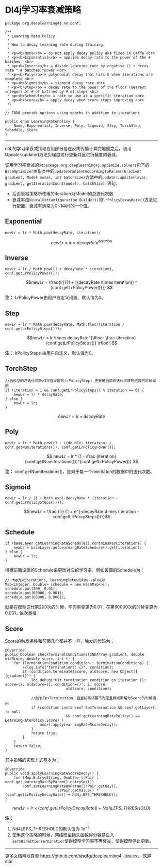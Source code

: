 # Dl4j学习率衰减策略

```
package org.deeplearning4j.nn.conf;

/**
 * Learning Rate Policy
 *
 * How to decay learning rate during training.
 *
 * <p><b>None</b> = do not apply decay policy aka fixed in Caffe <br>
 * <p><b>Exponential</b> = applies decay rate to the power of the # batches  <br>
 * <p><b>Inverse</b> = divide learning rate by negative (1 + decay rate * # batches)^power <br>
 * <p><b>Poly</b> = polynomial decay that hits 0 when iterations are complete <br>
 * <p><b>Sigmoid</b> = sigmoid decay rate <br>
 * <p><b>Step</b> = decay rate to the power of the floor (nearest integer) of # of batches by # of steps <br>
 * <p><b>Schedule</b> = rate to use at a specific iteration <br>
 * <p><b>Score</b> = apply decay when score stops improving <br>
 */

// TODO provide options using epochs in addition to iterations

public enum LearningRatePolicy {
    None, Exponential, Inverse, Poly, Sigmoid, Step, TorchStep, Schedule, Score
}
```
---
dl4j的学习率衰减策略应用部分是在反向传播计算完地图之后，调用Updater.update()方法对梯度进行更新并且进行梯度的衰减。

调用学习率衰减的为`package org.deeplearning4j.optimize.solvers`包下的`BaseOptimizer`抽象类中的`updateGradientAccordingToParams(Gradient gradient, Model model, int batchSize)`方法中的`updater.update(layer, gradient, getIterationCount(model), batchSize);`语句。

 - 后面衰减策略所使用的iteration为Model的总迭代次数
 - 衰减率由`NeuralNetConfiguration.Builder()`的`lrPolicyDecayRate()`方法进行配置，衰减率通常为0~1中间的一个值。

## Exponential
```
newLr = lr * Math.pow(decayRate, iteration);
```
$$newLr = lr \times decayRate^{iteration}$$

## Inverse
```
newLr = lr / Math.pow((1 + decayRate * iteration), conf.getLrPolicyPower());
```

$$newLr = \frac{lr}{{1 + ({decayRate \times iteration}) ^ {conf.getLrPolicyPower()}}} $$

**注：**  LrPolicyPower由用户自定义设置。默认值为0。

## Step
```
newLr = lr * Math.pow(decayRate, Math.floor(iteration / conf.getLrPolicySteps()));
```
$$newLr = lr \times decayRate^{\lfloor \frac {iteration}{conf.getLrPolicySteps()}  \rfloor}$$

**注：** lrPolicySteps 由用户自定义，默认值为0。

## TorchStep
```
//当模型的总迭代次数>1次且设置的lrPolicySteps 正好是当前总迭代次数的倍数的时候调用
if (iteration > 1 && conf.getLrPolicySteps() % iteration == 0) {
    newLr = lr * decayRate;
} else {
    newLr = lr;
}
```

$$newLr = lr \times decayRate$$

## Poly

```
newLr = lr * Math.pow((1 - ((double) iteration) / conf.getNumIterations()), conf.getLrPolicyPower());
```

$$ newLr = lr * (1 - \frac {iteration}{conf.getNumIterations()})^{conf.getLrPolicyPower()} $$

**注：** conf.getNumIterations()，是对于每一个miniBatch的数据中的迭代次数。

## Sigmoid

```
newLr = lr / (1 + Math.exp(-decayRate * (iteration - conf.getLrPolicySteps())));
```

$$newLr = \frac {lr} {1 + e^{-decayRate \times (iteration - conf.getLrPolicySteps())}}$$

## Schedule
```
if (baseLayer.getLearningRateSchedule().containsKey(iteration)) {
    newLr = baseLayer.getLearningRateSchedule().get(iteration);
} else {
    newLr = lr;
}
```
根据前面设置的Schedule来更改对应的学习率，例如设置的Schedule为：
```
// Map为<iterations, learningRate>的key-value对
Map<Integer, Double> schedule = new HashMap<>();
schedule.put(200, 0.01);
schedule.put(60000, 0.001);
schedule.put(80000, 0.0001);
```
就是在模型迭代第200次的时候，学习率变更为0.01；在第60000次的时候变更为0.001...依次类推

## Score
Score的触发条件和前面几个都并不一样，触发的代码为：
```
@Override
public boolean checkTerminalConditions(INDArray gradient, double oldScore, double score, int i) {
    for (TerminationCondition condition : terminationConditions) {
        //log.info("terminations: {}", condition);
        if (condition.terminate(score, oldScore, new Object[] {gradient})) {
            log.debug("Hit termination condition on iteration {}: score={}, oldScore={}, condition={}", i, score,
                            oldScore, condition);
            
            //触发EpsTermination，且当前网络层不为空且衰减策略为Score的时候调用
            if (condition instanceof EpsTermination && conf.getLayer() != null
                            && conf.getLearningRatePolicy() == LearningRatePolicy.Score) {
                model.applyLearningRateScoreDecay();
            }
            return true;
        }
    }
    return false;
}
```
其中策略的实现方式基本为：
```
@Override
public void applyLearningRateScoreDecay() {
    for (Map.Entry<String, Double> lrPair : conf.getLearningRateByParam().entrySet())
        conf.setLearningRateByParam(lrPair.getKey(),
                        lrPair.getValue() * (conf.getLrPolicyDecayRate() + Nd4j.EPS_THRESHOLD));
}
```

$$newLr = lr \times (conf.getLrPolicyDecayRate() + Nd4j.EPS\_THRESHOLD) $$

**注：**

 1. Nd4j.EPS\_THRESHOLD的默认值为 $1e^{-5}$
 2. 使用这个策略的时候，网络模型损失函数得分容易进入`ZeroDirectionTermination`使得模型学习率不再衰减，使得模型停止更新。
 
-----
更多文档可以查看 https://github.com/sjsdfg/deeplearning4j-issues。
欢迎star
